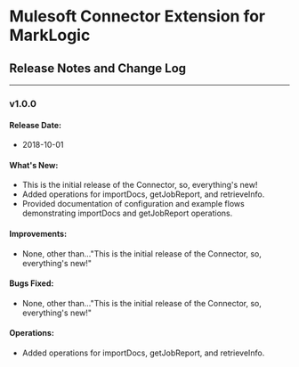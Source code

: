 # Mulesoft Connector Extension for MarkLogic #

## Release Notes and Change Log ##
-------------------

### v1.0.0 ###

#### Release Date: ####

* 2018-10-01

#### What's New: ####

* This is the initial release of the Connector, so, everything's new!
* Added operations for importDocs, getJobReport, and retrieveInfo.
* Provided documentation of configuration and example flows demonstrating importDocs and getJobReport operations.

#### Improvements: ####

* None, other than..."This is the initial release of the Connector, so, everything's new!"

#### Bugs Fixed: ####

* None, other than..."This is the initial release of the Connector, so, everything's new!"

#### Operations: ####

* Added operations for importDocs, getJobReport, and retrieveInfo.


